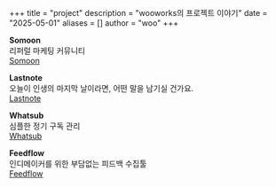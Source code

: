 +++
title = "project"
description = "wooworks의 프로젝트 이야기"
date = "2025-05-01"
aliases = []
author = "woo"
+++

**Somoon**  
리퍼럴 마케팅 커뮤니티  
[Somoon](https://somoon.io)

**Lastnote**  
오늘이 인생의 마지막 날이라면, 어떤 말을 남기실 건가요.  
[Lastnote](https://lastnote.xyz)

**Whatsub**  
심플한 정기 구독 관리  
[Whatsub](https://whatsub.xyz)

**Feedflow**  
인디메이커를 위한 부담없는 피드백 수집툴  
[Feedflow](https://feedflow.co)